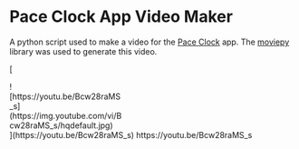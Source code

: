 # Pace Clock App Video Maker
A python script used to make a video for the [Pace Clock](https://apps.apple.com/us/app/pace-clock/id6473059084) app. The [moviepy](https://zulko.github.io/moviepy/) library was used to generate this video.

[
<div style="width: 200px">
  ![https://youtu.be/Bcw28raMS_s](https://img.youtube.com/vi/Bcw28raMS_s/hqdefault.jpg)
</div>
](https://youtu.be/Bcw28raMS_s)  
https://youtu.be/Bcw28raMS_s
